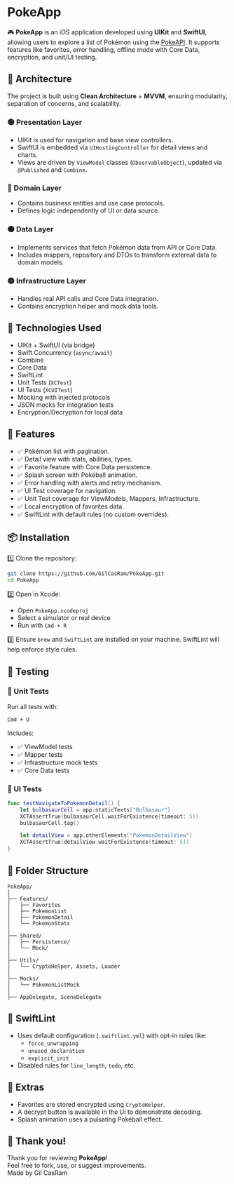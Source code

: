 # PokeApp

🎮 **PokeApp** is an iOS application developed using **UIKit** and **SwiftUI**, allowing users to explore a list of Pokémon using the [PokeAPI](https://pokeapi.co/). It supports features like favorites, error handling, offline mode with Core Data, encryption, and unit/UI testing.

## 🧱 Architecture

The project is built using **Clean Architecture** + **MVVM**, ensuring modularity, separation of concerns, and scalability.

### 🟢 Presentation Layer
- UIKit is used for navigation and base view controllers.
- SwiftUI is embedded via `UIHostingController` for detail views and charts.
- Views are driven by `ViewModel` classes (`ObservableObject`), updated via `@Published` and `Combine`.

### 🔵 Domain Layer
- Contains business entities and use case protocols.
- Defines logic independently of UI or data source.

### 🟠 Data Layer
- Implements services that fetch Pokémon data from API or Core Data.
- Includes mappers, repository and DTOs to transform external data to domain models.

### 🟡 Infrastructure Layer
- Handles real API calls and Core Data integration.
- Contains encryption helper and mock data tools.

## 🔧 Technologies Used

- UIKit + SwiftUI (via bridge)
- Swift Concurrency (`async/await`)
- Combine
- Core Data
- SwiftLint
- Unit Tests (`XCTest`)
- UI Tests (`XCUITest`)
- Mocking with injected protocols
- JSON mocks for integration tests
- Encryption/Decryption for local data

## 🚀 Features

- ✅ Pokémon list with pagination.
- ✅ Detail view with stats, abilities, types.
- ✅ Favorite feature with Core Data persistence.
- ✅ Splash screen with Pokéball animation.
- ✅ Error handling with alerts and retry mechanism.
- ✅ UI Test coverage for navigation.
- ✅ Unit Test coverage for ViewModels, Mappers, Infrastructure.
- ✅ Local encryption of favorites data.
- ✅ SwiftLint with default rules (no custom overrides).

## 📦 Installation

1️⃣ Clone the repository:
```bash
git clone https://github.com/GilCasRam/PokeApp.git
cd PokeApp
```

2️⃣ Open in Xcode:
- Open `PokeApp.xcodeproj`
- Select a simulator or real device
- Run with `Cmd + R`

3️⃣  Ensure `brew` and `SwiftLint` are installed on your machine. SwiftLint will help enforce style rules.
## 🧪 Testing

### 📍 Unit Tests
Run all tests with:
```bash
Cmd + U
```
Includes:
- ✅ ViewModel tests
- ✅ Mapper tests
- ✅ Infrastructure mock tests
- ✅ Core Data tests

### 📍 UI Tests
```swift
func testNavigateToPokemonDetail() {
    let bulbasaurCell = app.staticTexts["Bulbasaur"]
    XCTAssertTrue(bulbasaurCell.waitForExistence(timeout: 5))
    bulbasaurCell.tap()

    let detailView = app.otherElements["PokemonDetailView"]
    XCTAssertTrue(detailView.waitForExistence(timeout: 5))
}
```

## 📁 Folder Structure

```
PokeApp/
│
├── Features/
│   ├── Favorites
│   ├── PokemonList
│   ├── PokemonDetail
│   └── PokemonStats
│
├── Shared/
│   ├── Persistence/
│   └── Mock/
│
├── Utils/
│   └── CryptoHelper, Assets, Loader
│
├── Mocks/
│   └── PokemonListMock
│
├── AppDelegate, SceneDelegate
```

## 📘 SwiftLint

- Uses default configuration (`.swiftlint.yml`) with opt-in rules like:
  - `force_unwrapping`
  - `unused_declaration`
  - `explicit_init`
- Disabled rules for `line_length`, `todo`, etc.

## 🔐 Extras

- Favorites are stored encrypted using `CryptoHelper`.
- A decrypt button is available in the UI to demonstrate decoding.
- Splash animation uses a pulsating Pokéball effect.

## 🙌 Thank you!

Thank you for reviewing **PokeApp**!  
Feel free to fork, use, or suggest improvements.  
Made by Gil CasRam
